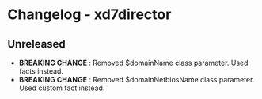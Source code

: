 # Changelog - xd7director #

## Unreleased
- **BREAKING CHANGE** : Removed $domainName class parameter. Used facts instead.
- **BREAKING CHANGE** : Removed $domainNetbiosName class parameter. Used custom fact instead.
